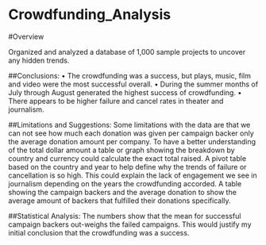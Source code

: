# Crowdfunding_Analysis

#Overview

Organized and analyzed a database of 1,000 sample projects to uncover any hidden trends.

##Conclusions:
•	The crowdfunding was a success, but plays, music, film and video were the most successful overall. 
•	During the summer months of July through August generated the highest success of crowdfunding.
•	There appears to be higher failure and cancel rates in theater and journalism.

##Limitations and Suggestions: 
Some limitations with the data are that we can not see how much each donation was given per campaign backer only the average donation amount per company. 
To have a better understanding of the total dollar amount a table or graph showing the breakdown by country and currency could calculate the exact total raised.
A pivot table based on the country and year to help define why the trends of failure or cancellation is so high. This could explain the lack of engagement we see in journalism depending on the years the crowdfunding accorded. 
A table showing the campaign backers and the average donation to show the average amount of backers that fulfilled their donations specifically. 

##Statistical Analysis:
The numbers show that the mean for successful campaign backers out-weighs the failed campaigns. This would justify my initial conclusion that the crowdfunding was a success. 
